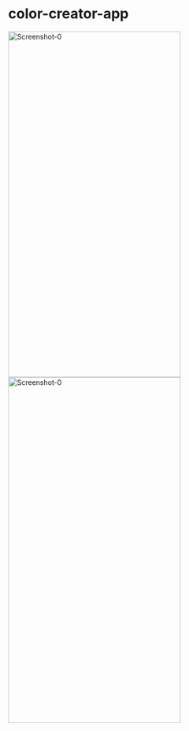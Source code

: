 # color-creator-app
<img src="https://github.com/mdshadab41/color-creator-app/assets/97763170/fd62d1f3-1461-4da5-99ef-a74b6cba9125" alt="Screenshot-0" width="350" height="700">
<img src="https://github.com/mdshadab41/color-creator-app/assets/97763170/b5aa7379-d8aa-453e-b7ca-09b5c694dd8e" alt="Screenshot-0" width="350" height="700">





